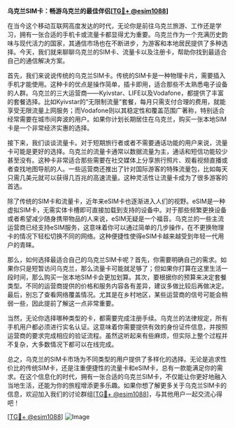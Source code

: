 **乌克兰SIM卡：畅游乌克兰的最佳伴侣[[TG💪+ @esim1088](https://t.me/s/esim1088)]**

在当今这个移动互联网高度发达的时代，无论你是前往乌克兰旅游、工作还是学习，拥有一张合适的手机卡或流量卡都显得尤为重要。乌克兰作为一个充满历史韵味与现代活力的国家，其通信市场也在不断进步，为游客和本地居民提供了多种选择。今天，我们就来聊聊乌克兰的SIM卡、流量卡以及注册卡，帮助你找到最适合自己的通信解决方案。

首先，我们来说说传统的乌克兰SIM卡。传统的SIM卡是一种物理卡片，需要插入手机才能使用。这种卡的优点是操作简单，插卡即用，适合那些不太熟悉电子设备的人群。乌克兰的三大运营商——Kyivstar、LIFE以及Vodafone，都提供了丰富的套餐选择。比如Kyivstar的“无限制流量”套餐，每月只需支付合理的费用，就能享受无限流量上网服务；而Vodafone则以其稳定性和覆盖范围广著称，特别适合经常需要在城市间奔波的用户。如果你计划长期居住在乌克兰，购买一张本地SIM卡是一个非常经济实惠的选择。

接下来，我们谈谈流量卡。对于短期旅行者或者不需要通话功能的用户来说，流量卡可能是更好的选择。乌克兰的流量卡通常以数据流量为主，通话和短信功能较少甚至没有。这种卡非常适合那些需要在社交媒体上分享旅行照片、观看视频直播或者查找地图导航的人。一些运营商还推出了针对国际游客的特殊流量包，比如每天只需几美元就可以获得几百兆的高速流量。这种灵活性让流量卡成为了很多游客的首选。

除了传统的SIM卡和流量卡，近年来eSIM卡也逐渐进入人们的视野。eSIM是一种虚拟SIM卡，无需实体卡槽即可直接加载到支持的设备中。对于那些频繁更换设备或者希望减少随身携带物品的人来说，eSIM无疑是一个福音。乌克兰的一些主流运营商已经支持eSIM服务，这意味着你可以通过简单的几步操作，在不更换物理卡的情况下轻松切换不同的网络。这种便捷性使得eSIM卡越来越受到年轻一代用户的青睐。

那么，如何选择最适合自己的乌克兰SIM卡呢？首先，你需要明确自己的需求。如果你只是短暂访问乌克兰，那么流量卡可能就足够了；但如果你打算在这里生活一段时间，那么购买一张本地SIM卡会更加划算。其次，要根据你的预算来决定套餐类型。不同的运营商提供的价格和服务内容各有差异，建议多做比较后再做决定。最后，别忘了查看网络覆盖情况。尤其是在乡村地区，某些运营商的信号可能会稍弱一些，因此提前了解这一点非常重要。

当然，无论你选择哪种类型的卡，都需要完成注册手续。乌克兰的法律规定，所有手机用户都必须进行实名认证。这意味着你需要提供有效的身份证件信息，并按照运营商的要求完成相应的验证流程。虽然这听起来有些麻烦，但实际上整个过程并不复杂，大多数情况下都可以在线完成。

总之，乌克兰的SIM卡市场为不同类型的用户提供了多样化的选择。无论是追求性价比的传统SIM卡，还是注重便捷性的流量卡和eSIM卡，总有一款能满足你的需求。在这个信息化的时代，拥有一张合适的乌克兰SIM卡，不仅能让你更好地融入当地生活，还能为你的旅程增添更多乐趣。如果你想了解更多关于乌克兰SIM卡的信息，欢迎加入我们的讨论群组[[TG💪+ @esim1088](https://t.me/s/esim1088)]，与其他用户一起交流心得吧！

[[TG💪+ @esim1088](https://t.me/s/esim1088)] 
![Image](https://i.postimg.cc/4NQfJmqS/Snipaste-2025-05-13-00-14-12.png)